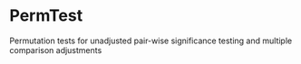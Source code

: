PermTest
========

Permutation tests for unadjusted pair-wise significance testing and multiple comparison adjustments